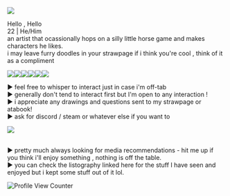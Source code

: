 <img src="https://i.pinimg.com/originals/48/c2/8b/48c28b0be6165b011a329c2e5ffaaa7e.gif"/>

Hello , Hello 
<br>22 | He/Him 
<br> an artist that ocassionally hops on a silly little horse game and makes characters he likes.
<br> i may leave furry doodles in your strawpage if i think you're cool , think of it as a compliment 

<img src="https://images-wixmp-ed30a86b8c4ca887773594c2.wixmp.com/f/27711c90-3160-4a98-9e79-889114e2e05d/dan09yo-c9be793c-99e7-48fd-a62b-7962c249ee55.png?token=eyJ0eXAiOiJKV1QiLCJhbGciOiJIUzI1NiJ9.eyJzdWIiOiJ1cm46YXBwOjdlMGQxODg5ODIyNjQzNzNhNWYwZDQxNWVhMGQyNmUwIiwiaXNzIjoidXJuOmFwcDo3ZTBkMTg4OTgyMjY0MzczYTVmMGQ0MTVlYTBkMjZlMCIsIm9iaiI6W1t7InBhdGgiOiJcL2ZcLzI3NzExYzkwLTMxNjAtNGE5OC05ZTc5LTg4OTExNGUyZTA1ZFwvZGFuMDl5by1jOWJlNzkzYy05OWU3LTQ4ZmQtYTYyYi03OTYyYzI0OWVlNTUucG5nIn1dXSwiYXVkIjpbInVybjpzZXJ2aWNlOmZpbGUuZG93bmxvYWQiXX0.q3gX0mRor88UcrRRPjr3VWvwUMYr1xS5uztxMDlTs6A"><img src="https://images-wixmp-ed30a86b8c4ca887773594c2.wixmp.com/f/68c1425c-d3f4-47d1-91f6-1d62e178b725/d6f8eic-e8ab9178-154e-4462-a4b8-ed3bad34276d.gif?token=eyJ0eXAiOiJKV1QiLCJhbGciOiJIUzI1NiJ9.eyJzdWIiOiJ1cm46YXBwOjdlMGQxODg5ODIyNjQzNzNhNWYwZDQxNWVhMGQyNmUwIiwiaXNzIjoidXJuOmFwcDo3ZTBkMTg4OTgyMjY0MzczYTVmMGQ0MTVlYTBkMjZlMCIsIm9iaiI6W1t7InBhdGgiOiJcL2ZcLzY4YzE0MjVjLWQzZjQtNDdkMS05MWY2LTFkNjJlMTc4YjcyNVwvZDZmOGVpYy1lOGFiOTE3OC0xNTRlLTQ0NjItYTRiOC1lZDNiYWQzNDI3NmQuZ2lmIn1dXSwiYXVkIjpbInVybjpzZXJ2aWNlOmZpbGUuZG93bmxvYWQiXX0.ou2YCHtk2uDaNuovOyWc2bML3YBbySvYq2KZP3IsB3k"><img src="https://images-wixmp-ed30a86b8c4ca887773594c2.wixmp.com/f/e1615532-6aee-4e11-9b89-f75f6132fb96/dayyvi3-1642476c-9b42-4e38-9698-d649d6f57494.png?token=eyJ0eXAiOiJKV1QiLCJhbGciOiJIUzI1NiJ9.eyJzdWIiOiJ1cm46YXBwOjdlMGQxODg5ODIyNjQzNzNhNWYwZDQxNWVhMGQyNmUwIiwiaXNzIjoidXJuOmFwcDo3ZTBkMTg4OTgyMjY0MzczYTVmMGQ0MTVlYTBkMjZlMCIsIm9iaiI6W1t7InBhdGgiOiJcL2ZcL2UxNjE1NTMyLTZhZWUtNGUxMS05Yjg5LWY3NWY2MTMyZmI5NlwvZGF5eXZpMy0xNjQyNDc2Yy05YjQyLTRlMzgtOTY5OC1kNjQ5ZDZmNTc0OTQucG5nIn1dXSwiYXVkIjpbInVybjpzZXJ2aWNlOmZpbGUuZG93bmxvYWQiXX0._D2Bk6zcucwGgzeBQeOGZ17hsYGQFm98923c5j1hQzc"><img src="https://images-wixmp-ed30a86b8c4ca887773594c2.wixmp.com/f/fa45c6bb-cca7-4ea2-8ac6-05eb431873f2/d8jcf55-f94b8b14-1cb4-46d9-a529-3c88806071f2.png?token=eyJ0eXAiOiJKV1QiLCJhbGciOiJIUzI1NiJ9.eyJzdWIiOiJ1cm46YXBwOjdlMGQxODg5ODIyNjQzNzNhNWYwZDQxNWVhMGQyNmUwIiwiaXNzIjoidXJuOmFwcDo3ZTBkMTg4OTgyMjY0MzczYTVmMGQ0MTVlYTBkMjZlMCIsIm9iaiI6W1t7InBhdGgiOiJcL2ZcL2ZhNDVjNmJiLWNjYTctNGVhMi04YWM2LTA1ZWI0MzE4NzNmMlwvZDhqY2Y1NS1mOTRiOGIxNC0xY2I0LTQ2ZDktYTUyOS0zYzg4ODA2MDcxZjIucG5nIn1dXSwiYXVkIjpbInVybjpzZXJ2aWNlOmZpbGUuZG93bmxvYWQiXX0.s25sbw5sJa1MAooIIIngOJAJVLkxSVHiLAsSwf1BcpA"><img src="https://images-wixmp-ed30a86b8c4ca887773594c2.wixmp.com/f/34ce505e-bb08-436c-9116-f92a5f14df3b/d4besoy-8aece3e3-9780-413f-b309-b8ed0c9f5810.gif?token=eyJ0eXAiOiJKV1QiLCJhbGciOiJIUzI1NiJ9.eyJzdWIiOiJ1cm46YXBwOjdlMGQxODg5ODIyNjQzNzNhNWYwZDQxNWVhMGQyNmUwIiwiaXNzIjoidXJuOmFwcDo3ZTBkMTg4OTgyMjY0MzczYTVmMGQ0MTVlYTBkMjZlMCIsIm9iaiI6W1t7InBhdGgiOiJcL2ZcLzM0Y2U1MDVlLWJiMDgtNDM2Yy05MTE2LWY5MmE1ZjE0ZGYzYlwvZDRiZXNveS04YWVjZTNlMy05NzgwLTQxM2YtYjMwOS1iOGVkMGM5ZjU4MTAuZ2lmIn1dXSwiYXVkIjpbInVybjpzZXJ2aWNlOmZpbGUuZG93bmxvYWQiXX0.uRAFbUCmAJmhfBVXnhchjy5E3Y6n73VtaGpdNdBRs1Y"><img src="https://images-wixmp-ed30a86b8c4ca887773594c2.wixmp.com/f/9593649b-9956-4a58-a332-85a193ef7f00/d8hdwmv-9b51005d-8d16-4f8a-bf4a-4b460389e630.png?token=eyJ0eXAiOiJKV1QiLCJhbGciOiJIUzI1NiJ9.eyJzdWIiOiJ1cm46YXBwOjdlMGQxODg5ODIyNjQzNzNhNWYwZDQxNWVhMGQyNmUwIiwiaXNzIjoidXJuOmFwcDo3ZTBkMTg4OTgyMjY0MzczYTVmMGQ0MTVlYTBkMjZlMCIsIm9iaiI6W1t7InBhdGgiOiJcL2ZcLzk1OTM2NDliLTk5NTYtNGE1OC1hMzMyLTg1YTE5M2VmN2YwMFwvZDhoZHdtdi05YjUxMDA1ZC04ZDE2LTRmOGEtYmY0YS00YjQ2MDM4OWU2MzAucG5nIn1dXSwiYXVkIjpbInVybjpzZXJ2aWNlOmZpbGUuZG93bmxvYWQiXX0.XAkF8SU9K-aXMDZaB_mvjSrLQmbgaaRkSeGy2m4C1e4">

► feel free to whisper to interact just in case i'm off-tab
<br>► generally don't tend to interact first but I'm open to any interaction ! 
<br>► i appreciate any drawings and questions sent to my strawpage or atabook!
<br>► ask for discord / steam or whatever else if you want to 

<img src="https://i.pinimg.com/originals/6b/78/4f/6b784f7449bdd697a31e0b7aa63e462c.gif">

<br>► pretty much always looking for media recommendations - hit me up if you think i'll enjoy something , nothing is off the table. 
<br>► you can check the listography linked here for the stuff I have seen and enjoyed but i kept some stuff out of it lol.

<img src="https://komarev.com/ghpvc/?username=goblinbug&style=flat&color=yellowgreen" alt="Profile View Counter">
